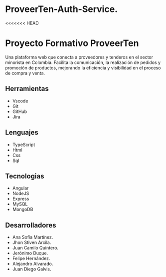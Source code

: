 # ProveerTen-Auth-Service.

<<<<<<< HEAD
# Proyecto Formativo ProveerTen
Una plataforma web que conecta a proveedores y tenderos en el sector minorista en Colombia. Facilita la comunicación, la realización de pedidos y promoción de productos, mejorando la eficiencia y visibilidad en el proceso de compra y venta.

## Herramientas
* Vscode
* Git
* GitHub
* Jira

## Lenguajes 
* TypeScript
* Html
* Css
* Sql


## Tecnologias
* Angular
* NodeJS
* Express
* MySQL 
* MongoDB

## Desarrolladores
* Ana Sofía Martínez.
* Jhon Stiven Arcila.
* Juan Camilo Quintero.
* Jerónimo Duque.
* Felipe Hernández.
* Alejandro Alvarado.
* Juan Diego Galvis.
